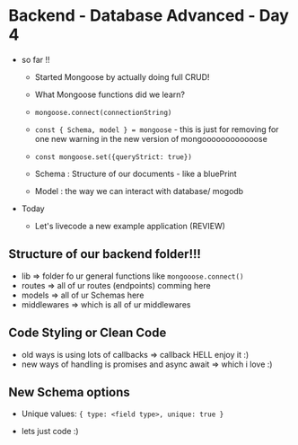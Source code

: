 # Backend - Database Advanced - Day 4

- so far !!
    - Started Mongoose by actually doing full CRUD!
    - What Mongoose functions did we learn?
     - `mongoose.connect(connectionString)`
     - `const { Schema, model } = mongoose`
      - this is just for removing for one new warning in the new version of mongoooooooooooose
     - `const mongoose.set({queryStrict: true})`   

     - Schema : Structure of our documents - like a bluePrint
     - Model  : the way we can interact with database/ mogodb


- Today

  - Let's livecode a new example application (REVIEW)




## Structure of our backend folder!!!
 - lib => folder fo ur general functions like `mongooose.connect()`
 - routes => all of ur routes (endpoints) comming here  
 - models =>  all of ur Schemas here
 - middlewares =>  which is all of ur middlewares 


## Code Styling or Clean Code 

- old ways is using lots of callbacks => callback HELL enjoy it :)
- new ways of handling is promises and async await => which i love :)


## New Schema options

- Unique values: `{ type: <field type>, unique: true }`



- lets just code :)
